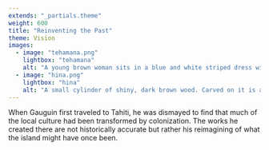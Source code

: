 ```yaml
---
extends: "_partials.theme"
weight: 600
title: "Reinventing the Past"
theme: Vision
images:
  - image: "tehamana.png"
    lightbox: "tehamana"
    alt: "A young brown woman sits in a blue and white striped dress with a lace collar. Two mangoes rest beside her. She has white and red flowers in her hair and she holds a fan in the shape of a spade. In the background reads 'Merahi metua no Tehamana.'"
  - image: "hina.png"
    lightbox: "hina"
    alt: "A small cylinder of shiny, dark brown wood. Carved on it is a woman styled to look like an ancient cave drawing."
---
```


When Gauguin first traveled to Tahiti, he was dismayed to find that much of the local culture had been transformed by colonization. The works he created there are not historically accurate but rather his reimagining of what the island might have once been.
